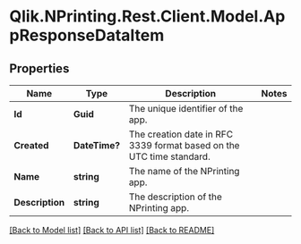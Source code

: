 # Qlik.NPrinting.Rest.Client.Model.AppResponseDataItem
## Properties

Name | Type | Description | Notes
------------ | ------------- | ------------- | -------------
**Id** | **Guid** | The unique identifier of the app. | 
**Created** | **DateTime?** | The creation date in RFC 3339 format based on the UTC time standard. |
**Name** | **string** | The name of the NPrinting app. | 
**Description** | **string** | The description of the NPrinting app. | 

[[Back to Model list]](../README.md#documentation-for-models) [[Back to API list]](../README.md#documentation-for-api-endpoints) [[Back to README]](../README.md)